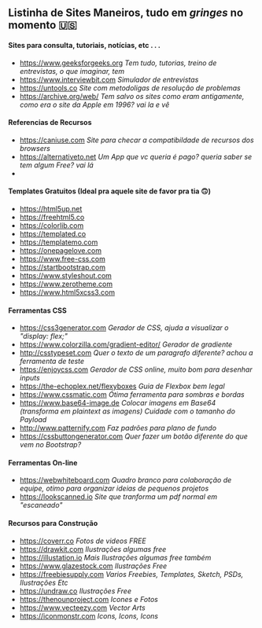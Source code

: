 ## Listinha de Sites Maneiros, tudo em _gringes_ no momento 🇺🇸


#### Sites para consulta, tutoriais, notícias, etc . . .
- https://www.geeksforgeeks.org _Tem tudo, tutorias, treino de entrevistas, o que imaginar, tem_
- https://www.interviewbit.com _Simulador de entrevistas_
- https://untools.co _Site com metodoligas de resolução de problemas_
- https://archive.org/web/ _Tem salvo os sites como eram antigamente, como era o site da Apple em 1996? vai la e vê_


#### Referencias de Recursos
- https://caniuse.com _Site para checar a compatibildade de recursos dos browsers_
- https://alternativeto.net _Um App que vc queria é pago? queria saber se tem algum Free? vai lá_
- 
#### Templates Gratuitos (Ideal pra aquele site de favor pra tia 🙃)
- https://html5up.net
- https://freehtml5.co
- https://colorlib.com
- https://templated.co
- https://templatemo.com
- https://onepagelove.com
- https://www.free-css.com
- https://startbootstrap.com
- https://www.styleshout.com
- https://www.zerotheme.com
- https://www.html5xcss3.com


#### Ferramentas CSS
- https://css3generator.com _Gerador de CSS, ajuda a visualizar o "display: flex;"_
- https://www.colorzilla.com/gradient-editor/ _Gerador de gradiente_
- http://csstypeset.com _Quer o texto de um paragrafo diferente? achou a ferramenta de teste_
- https://enjoycss.com _Gerador de CSS online, muito bom para desenhar inputs_
- https://the-echoplex.net/flexyboxes _Guia de Flexbox bem legal_
- https://www.cssmatic.com _Ótima ferramenta para sombras e bordas_
- https://www.base64-image.de _Colocar imagens em Base64 (transforma em plaintext as imagens) Cuidade com o tamanho do Payload_
- http://www.patternify.com _Faz padrões para plano de fundo_
- https://cssbuttongenerator.com _Quer fazer um botão diferente do que vem no Bootstrap?_

#### Ferramentas On-line
- https://webwhiteboard.com _Quadro branco para colaboração de equipe, otimo para organizar ideias de pequenos projetos_
- https://lookscanned.io _Site que tranforma um pdf normal em "escaneado"_ 


#### Recursos para Construção
- https://coverr.co _Fotos de videos FREE_
- https://drawkit.com _Ilustrações algumas free_
- https://illustation.io _Mais Ilustrações algumas free também_
- https://www.glazestock.com _Ilustrações Free_
- https://freebiesupply.com _Varios Freebies, Templates, Sketch, PSDs, Ilustrações Etc_
- https://undraw.co _Ilustrações Free_
- https://thenounproject.com _Icones e Fotos_
- https://www.vecteezy.com _Vector Arts_
- https://iconmonstr.com _Icons, Icons, Icons_
